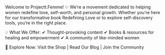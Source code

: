 Welcome to Projectt.Femme! ✨
We’re a movement dedicated to helping women redefine love, self-worth, and personal growth. Whether you’re here for our transformative book Redefining Love or to explore self-discovery tools, you’re in the right place.

💡 What We Offer:
✔ Thought-provoking content
✔ Books & resources for healing and empowerment
✔ A community of like-minded women

🔗 Explore Now: Visit the Shop | Read Our Blog | Join the Community
